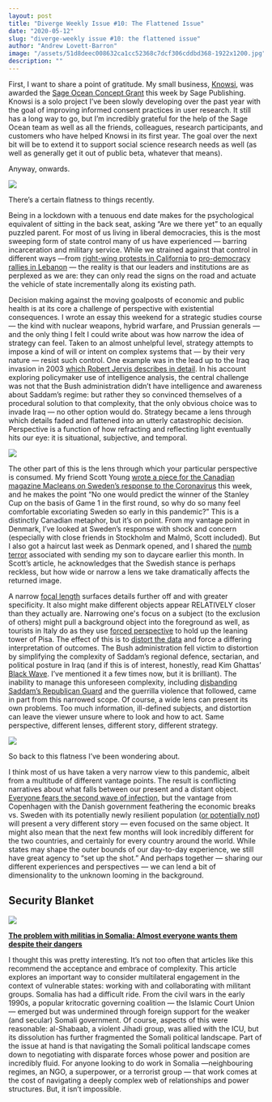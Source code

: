 ```yaml
---
layout: post
title: "Diverge Weekly Issue #10: The Flattened Issue"
date: "2020-05-12"
slug: "diverge-weekly issue #10: the flattened issue"
author: "Andrew Lovett-Barron"
image: "/assets/51d8deec008632ca1cc52368c7dcf306cddbd368-1922x1200.jpg"
description: ""
---
```


First, I want to share a point of gratitude. My small business, [Knowsi](https://knowsi.com/), was awarded the [Sage Ocean Concept Grant](https://ocean.sagepub.com/blog/tools-and-tech/concept-grant-winner-knowsi-interview) this week by Sage Publishing. Knowsi is a solo project I’ve been slowly developing over the past year with the goal of improving informed consent practices in user research. It still has a long way to go, but I’m incredibly grateful for the help of the Sage Ocean team as well as all the friends, colleagues, research participants, and customers who have helped Knowsi in its first year. The goal over the next bit will be to extend it to support social science research needs as well (as well as generally get it out of public beta, whatever that means).

Anyway, onwards.

![](/assets/74acf12f0f4bc499a4d1cb3549ba0e296c088dd7-2048x1365.jpg)

There’s a certain flatness to things recently.

Being in a lockdown with a tenuous end date makes for the psychological equivalent of sitting in the back seat, asking “Are we there yet” to an equally puzzled parent. For most of us living in liberal democracies, this is the most sweeping form of state control many of us have experienced — barring incarceration and military service. While we strained against that control in different ways —from [right-wing protests in California](https://www.theguardian.com/us-news/2020/may/01/california-coronavirus-protests-huntington-beach-sacramento?CMP=Share_iOSApp_Other) to [pro-democracy rallies in Lebanon](https://www.voanews.com/covid-19-pandemic/lebanese-protesters-back-streets-despite-covid-19-lockdown) — the reality is that our leaders and institutions are as perplexed as we are: they can only read the signs on the road and actuate the vehicle of state incrementally along its existing path.

Decision making against the moving goalposts of economic and public health is at its core a challenge of perspective with existential consequences. I wrote an essay this weekend for a strategic studies course — the kind with nuclear weapons, hybrid warfare, and Prussian generals — and the only thing I felt I could write about was how narrow the idea of strategy can feel. Taken to an almost unhelpful level, strategy attempts to impose a kind of will or intent on complex systems that — by their very nature — resist such control. One example was in the lead up to the Iraq invasion in 2003 [which Robert Jervis describes in detail](https://onlinelibrary.wiley.com/doi/abs/10.1002/j.1538-165X.2010.tb00672.x). In his account exploring policymaker use of intelligence analysis, the central challenge was not that the Bush administration didn’t have intelligence and awareness about Saddam’s regime: but rather they so convinced themselves of a procedural solution to that complexity, that the only obvious choice was to invade Iraq — no other option would do. Strategy became a lens through which details faded and flattened into an utterly catastrophic decision. Perspective is a function of how refracting and reflecting light eventually hits our eye: it is situational, subjective, and temporal.

![](/assets/cbe428c652e4ac7b73c09aa48b37ab0a5206650f-2048x1365.jpg)

The other part of this is the lens through which your particular perspective is consumed. My friend Scott Young [wrote a piece for the Canadian magazine Macleans on Sweden’s response to the Coronavirus](https://www.macleans.ca/news/world/lessons-from-kronavirus-is-swedens-anti-lockdown-approach-more-strategic-than-it-seems/) this week, and he makes the point “No one would predict the winner of the Stanley Cup on the basis of Game 1 in the first round, so why do so many feel comfortable excoriating Sweden so early in this pandemic?” This is a distinctly Canadian metaphor, but it’s on point. From my vantage point in Denmark, I’ve looked at Sweden’s response with shock and concern (especially with close friends in Stockholm and Malmö, Scott included). But I also got a haircut last week as Denmark opened, and I shared the [numb terror](https://andrewlb.com/diverge-weekly-issue-7-the-gradual-opening-issue/) associated with sending my son to daycare earlier this month. In Scott’s article, he acknowledges that the Swedish stance is perhaps reckless, but how wide or narrow a lens we take dramatically affects the returned image.

A narrow [focal length](https://en.wikipedia.org/wiki/Focal_length) surfaces details further off and with greater specificity. It also might make different objects appear RELATIVELY closer than they actually are. Narrowing one's focus on a subject (to the exclusion of others) might pull a background object into the foreground as well, as tourists in Italy do as they use [forced perspective](https://en.wikipedia.org/wiki/Forced_perspective) to hold up the leaning tower of Pisa. The effect of this is to [distort the data](<https://en.wikipedia.org/wiki/Perspective_distortion_(photography)#/media/File:Nybldgs.jpg>) and force a differing interpretation of outcomes. The Bush administration fell victim to distortion by simplifying the complexity of Saddam’s regional defence, sectarian, and political posture in Iraq (and if this is of interest, honestly, read Kim Ghattas’ [Black Wave](https://www.amazon.com/dp/B07X4CK1FF). I’ve mentioned it a few times now, but it is brilliant). The inability to manage this unforeseen complexity, including [disbanding Saddam’s Republican Guard](https://www.theguardian.com/world/2003/may/23/iraq) and the guerrilla violence that followed, came in part from this narrowed scope. Of course, a wide lens can present its own problems. Too much information, ill-defined subjects, and distortion can leave the viewer unsure where to look and how to act. Same perspective, different lenses, different story, different strategy.

![](/assets/638951d86f328661dfc4c3887569a0dbbcf0f395-1365x2048.jpg)

So back to this flatness I’ve been wondering about.

I think most of us have taken a very narrow view to this pandemic, albeit from a multitude of different vantage points. The result is conflicting narratives about what falls between our present and a distant object. [Everyone fears the second wave of infection](https://www.politico.eu/article/as-europeans-dream-about-beach-holidays-experts-worry-about-next-virus-wave/), but the vantage from Copenhagen with the Danish government feathering the economic breaks vs. Sweden with its potentially newly resilient population ([or potentially not](https://nymag.com/intelligencer/2020/04/we-still-dont-know-how-the-coronavirus-is-killing-us.html)) will present a very different story — even focused on the same object. It might also mean that the next few months will look incredibly different for the two countries, and certainly for every country around the world. While states may shape the outer bounds of our day-to-day experience, we still have great agency to “set up the shot.” And perhaps together — sharing our different experiences and perspectives — we can lend a bit of dimensionality to the unknown looming in the background.

## Security Blanket

![](/assets/0cc8d832404973ff52c53fb19a25d6889b3b3a52-553x369.jpg)

[**The problem with militias in Somalia: Almost everyone wants them despite their dangers**](https://www.brookings.edu/research/the-problem-with-militias-in-somalia-almost-everyone-wants-them-despite-their-dangers/)

I thought this was pretty interesting. It’s not too often that articles like this recommend the acceptance and embrace of complexity. This article explores an important way to consider multilateral engagement in the context of vulnerable states: working with and collaborating with militant groups. Somalia has had a difficult ride. From the civil wars in the early 1990s, a popular kritocratic governing coalition — the Islamic Court Union — emerged but was undermined through foreign support for the weaker (and secular) Somali government. Of course, aspects of this were reasonable: al-Shabaab, a violent Jihadi group, was allied with the ICU, but its dissolution has further fragmented the Somali political landscape. Part of the issue at hand is that navigating the Somali political landscape comes down to negotiating with disparate forces whose power and position are incredibly fluid. For anyone looking to do work in Somalia —neighbouring regimes, an NGO, a superpower, or a terrorist group — that work comes at the cost of navigating a deeply complex web of relationships and power structures. But, it isn’t impossible.

